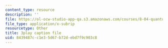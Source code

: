 ```yaml
---
content_type: resource
description: ''
file: https://ol-ocw-studio-app-qa.s3.amazonaws.com/courses/8-04-quantum-physics-i-spring-2016/8439487cc1e35d67b72debd7f9c903c8_DvFb-D1zJTA.vtt
file_type: application/x-subrip
resourcetype: Other
title: 3play caption file
uid: 8439487c-c1e3-5d67-b72d-ebd7f9c903c8
---
```

